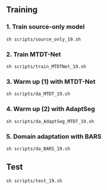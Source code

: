 ## Training


### 1. Train source-only model

```
sh scripts/source_only_19.sh
```


### 2. Train MTDT-Net

```
sh scripts/train_MTDTNet_19.sh
```


### 3. Warm up (1) with MTDT-Net

```
sh scripts/da_MTDT_19.sh
```

### 4. Warm up (2) with AdaptSeg

```
sh scripts/da_AdaptSeg_MTDT_19.sh
```


### 5. Domain adaptation with BARS

```
sh scripts/da_BARS_19.sh
```


## Test
```
sh scripts/test_19.sh
```
